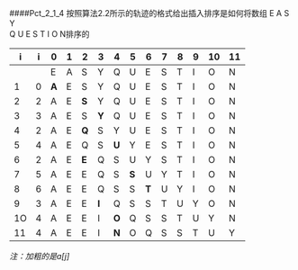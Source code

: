 ####Pct_2_1_4 按照算法2.2所示的轨迹的格式给出插入排序是如何将数组 E A S Y<br/>Q U E S T I O N排序的

| i | i | 0 | 1 | 2 | 3 | 4 | 5 | 6 | 7 | 8 | 9 | 10 | 11 |
|---|---|---|---|---|---|---|---|---|---|---|---|----|----|
|   |   | E | A | S | Y | Q | U | E | S | T | I | O  |  N |
| 1 | 0 |**A**| E | S | Y | Q | U | E | S | T | I | O  | N  |
| 2 | 2 | A | E |**S**| Y | Q | U | E | S | T | I | O  | N  |
| 3 | 3 | A | E | S |**Y**| Q | U | E | S | T | I | O  | N  |
| 4 | 2 | A | E |**Q**| S | Y | U | E | S | T | I | O  | N  |
| 5 | 4 | A | E | Q | S |**U**| Y | E | S | T | I | O  | N  |
| 6 | 2 | A | E |**E**| Q | S | U | Y | S | T | I | O  | N  |
| 7 | 5 | A | E | E | Q | S |**S**| U | Y | T | I | O  | N  |
| 8 | 6 | A | E | E | Q | S | S |**T**| U | Y | I | O  | N  |
| 9 | 3 | A | E | E |**I**| Q | S | S | T | U | Y | O  | N  |
| 1O | 4 | A | E | E | I |**O**| Q | S | S | T | U | Y | N  |
| 11 | 4 | A | E | E | I |**N**| O | Q | S | S | T | U | Y  |

*注：加粗的是a[j]*
